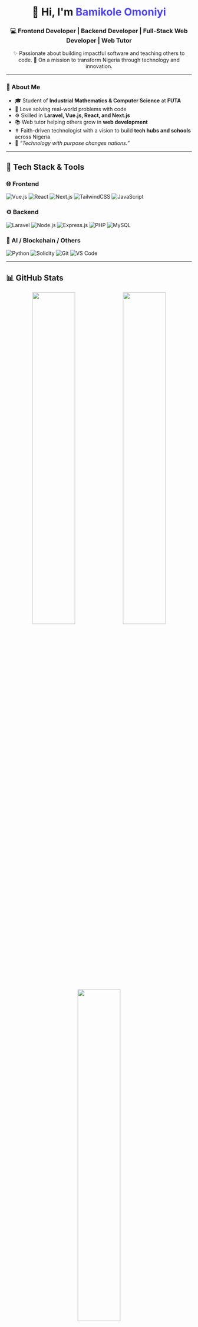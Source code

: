 <!-- Profile Header -->
<h1 align="center">👋 Hi, I'm <span style="color:#4F46E5;">Bamikole Omoniyi</span></h1>

<h3 align="center">
💻 Frontend Developer | Backend Developer | Full-Stack Web Developer | Web Tutor
</h3>

<p align="center">
✨ Passionate about building impactful software and teaching others to code.  
🚀 On a mission to transform Nigeria through technology and innovation.  
</p>

---

### 🧠 About Me
- 🎓 Student of **Industrial Mathematics & Computer Science** at **FUTA**
- 🧩 Love solving real-world problems with code
- ⚙️ Skilled in **Laravel, Vue.js, React, and Next.js**
- 📚 Web tutor helping others grow in **web development**
- ✝️ Faith-driven technologist with a vision to build **tech hubs and schools** across Nigeria
- 🎯 *“Technology with purpose changes nations.”*

---

## 🚀 Tech Stack & Tools

### 🌐 Frontend
![Vue.js](https://img.shields.io/badge/Vue.js-35495E?style=for-the-badge&logo=vue.js&logoColor=4FC08D)
![React](https://img.shields.io/badge/React-20232a?style=for-the-badge&logo=react&logoColor=61dafb)
![Next.js](https://img.shields.io/badge/Next.js-000000?style=for-the-badge&logo=nextdotjs&logoColor=white)
![TailwindCSS](https://img.shields.io/badge/TailwindCSS-38B2AC?style=for-the-badge&logo=tailwind-css&logoColor=white)
![JavaScript](https://img.shields.io/badge/JavaScript-F7E025?style=for-the-badge&logo=javascript&logoColor=black)

### ⚙️ Backend
![Laravel](https://img.shields.io/badge/Laravel-F9322C?style=for-the-badge&logo=laravel&logoColor=white)
![Node.js](https://img.shields.io/badge/Node.js-3C873A?style=for-the-badge&logo=node.js&logoColor=white)
![Express.js](https://img.shields.io/badge/Express.js-404D59?style=for-the-badge)
![PHP](https://img.shields.io/badge/PHP-787CB5?style=for-the-badge&logo=php&logoColor=white)
![MySQL](https://img.shields.io/badge/MySQL-00758F?style=for-the-badge&logo=mysql&logoColor=white)

### 🧠 AI / Blockchain / Others
![Python](https://img.shields.io/badge/Python-3670A0?style=for-the-badge&logo=python&logoColor=yellow)
![Solidity](https://img.shields.io/badge/Solidity-363636?style=for-the-badge&logo=solidity&logoColor=white)
![Git](https://img.shields.io/badge/Git-F05032?style=for-the-badge&logo=git&logoColor=white)
![VS Code](https://img.shields.io/badge/VS%20Code-007ACC?style=for-the-badge&logo=visualstudiocode&logoColor=white)

---

## 📊 GitHub Stats

<p align="center">
  <img width="48%" src="https://github-readme-stats.vercel.app/api?username=Bamikole-Omoniyi&show_icons=true&theme=tokyonight" />
  <img width="48%" src="https://github-readme-streak-stats.herokuapp.com/?user=Bamikole-Omoniyi&theme=tokyonight" />
</p>

<p align="center">
  <img width="48%" src="https://github-readme-stats.vercel.app/api/top-langs/?username=Bamikole-Omoniyi&layout=compact&theme=tokyonight" />
</p>

---

## 🧩 Featured Projects

- 🛒 **E-Commerce Platform** – Laravel + Vue + Inertia.js  
- 💼 **Escrowlance** – Decentralized Freelance Marketplace (Next.js + Solidity)  
- ✝️ **Christian Website** – Blogging, Reels & AI-powered Gospel platform  
- 📚 **Online Learning Platform** – Udemy-style courses built with Laravel & Tailwind

---

## 💬 Let’s Connect

<p align="center">
  <a href="https://linkedin.com/in/your-linkedin"><img src="https://img.shields.io/badge/LinkedIn-0A66C2?style=for-the-badge&logo=linkedin&logoColor=white"></a>
  <a href="https://twitter.com/yourhandle"><img src="https://img.shields.io/badge/Twitter-1DA1F2?style=for-the-badge&logo=x&logoColor=white"></a>
  <a href="mailto:youremail@example.com"><img src="https://img.shields.io/badge/Email-D14836?style=for-the-badge&logo=gmail&logoColor=white"></a>
  <a href="https://your-portfolio-link.com"><img src="https://img.shields.io/badge/Portfolio-000000?style=for-the-badge&logo=vercel&logoColor=white"></a>
</p>

---

<p align="center">
  ✨ <b>"Building for purpose, not just profit."</b> ✨  
  <br>
  © 2025 Bamikole Omoniyi
</p>
